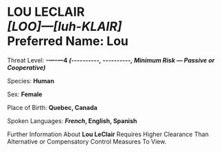 # LOU LECLAIR<br>*[LOO]&mdash;[luh-KLAIR]*<br>Preferred Name: Lou

Threat Level: **<span class="redacted">-</span>&mdash;<span class="redacted">-</span>&mdash;4 *(<span class="redacted">----------</span>, <span class="redacted">----------</span>, Minimum Risk &mdash; Passive or Cooperative)***

Species: **Human**

Sex: **Female**

Place of Birth: **Quebec, Canada**

Spoken Languages: ***French*, English, Spanish**

Further Information About **Lou LeClair** Requires Higher Clearance Than Alternative or Compensatory Control Measures To View.